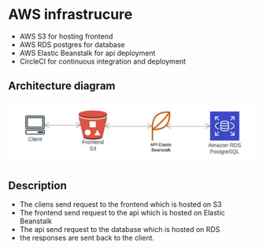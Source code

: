 # AWS infrastrucure

- AWS S3 for hosting frontend
- AWS RDS postgres for database
- AWS Elastic Beanstalk for api deployment
- CircleCI for continuous integration and deployment

## Architecture diagram

![Architectural diagram](../screenshots/Architectural_diagram.jpeg "Architectural diagram")

## Description

- The cliens send request to the frontend which is hosted on S3
- The frontend send request to the api which is hosted on Elastic Beanstalk
- The api send request to the database which is hosted on RDS
- the responses are sent back to the client.
